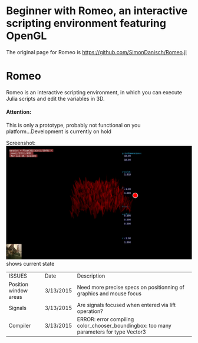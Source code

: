 # Beginner with Romeo, an interactive scripting environment featuring OpenGL

The original page for Romeo is <A HREF="https://github.com/SimonDanisch/Romeo.jl">https://github.com/SimonDanisch/Romeo.jl</A>

# Romeo
Romeo is an interactive scripting environment, in which you can execute Julia scripts and edit the variables in 3D.

#### Attention: 
This is only a prototype, probably not functional on you platform...Development is currently on hold

Screenshot:
![Screenshot](test/CaptureJulia.png) shows current state

<TABLE>
<TR><TD>ISSUES
    <TD>Date
    <TD>Description
<TR><TD>Position window areas
    <TD>3/13/2015
    <TD>Need more precise specs on positionning of graphics and mouse focus
<TR><TD>Signals
    <TD>3/13/2015
    <TD>Are signals focused when entered via lift operation?
<TR><TD>Compiler
    <TD>3/13/2015
    <TD>ERROR: error compiling color_chooser_boundingbox: too many parameters for type Vector3
</TABLE>
